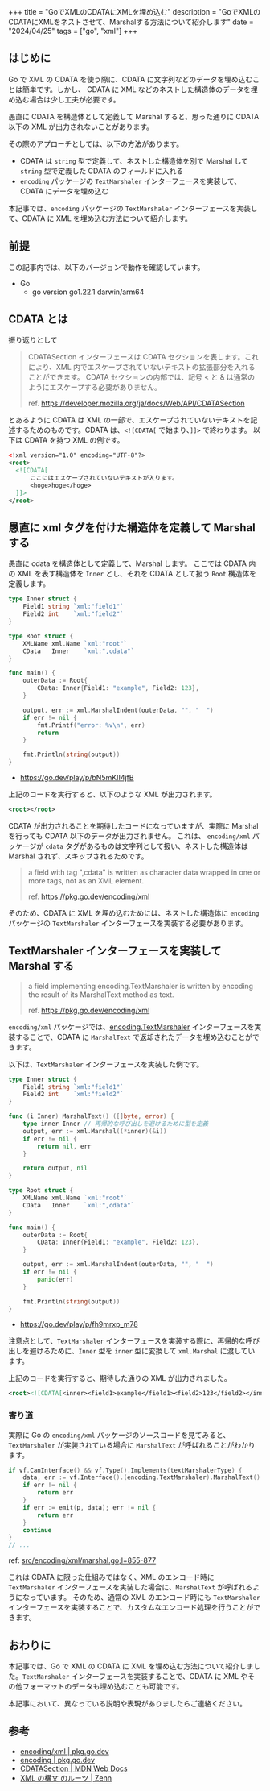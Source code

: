 +++
title = "GoでXMLのCDATAにXMLを埋め込む"
description = "GoでXMLのCDATAにXMLをネストさせて、Marshalする方法について紹介します"
date = "2024/04/25"
tags = ["go", "xml"]
+++

## はじめに

Go で XML の CDATA を使う際に、CDATA に文字列などのデータを埋め込むことは簡単です。しかし、 CDATA に XML などのネストした構造体のデータを埋め込む場合は少し工夫が必要です。

愚直に CDATA を構造体として定義して Marshal すると、思った通りに CDATA 以下の XML が出力されないことがあります。

その際のアプローチとしては、以下の方法があります。

- CDATA は `string` 型で定義して、ネストした構造体を別で Marshal して `string` 型で定義した CDATA のフィールドに入れる
- `encoding` パッケージの `TextMarshaler` インターフェースを実装して、CDATA にデータを埋め込む

本記事では、`encoding` パッケージの `TextMarshaler` インターフェースを実装して、CDATA に XML を埋め込む方法について紹介します。

## 前提

この記事内では、以下のバージョンで動作を確認しています。

- Go
  - go version go1.22.1 darwin/arm64

## CDATA とは

振り返りとして

> CDATASection インターフェースは CDATA セクションを表します。これにより、XML 内でエスケープされていないテキストの拡張部分を入れることができます。 CDATA セクションの内部では、記号 < と & は通常のようにエスケープする必要がありません。
>
> ref. https://developer.mozilla.org/ja/docs/Web/API/CDATASection

とあるように CDATA は XML の一部で、エスケープされていないテキストを記述するためのものです。CDATA は、`<![CDATA[` で始まり、`]]>` で終わります。
以下は CDATA を持つ XML の例です。

```xml
<!xml version="1.0" encoding="UTF-8"?>
<root>
  <![CDATA[
      ここにはエスケープされていないテキストが入ります。
      <hoge>hoge</hoge>
  ]]>
</root>
```

## 愚直に xml タグを付けた構造体を定義して Marshal する

愚直に cdata を構造体として定義して、Marshal します。
ここでは CDATA 内の XML を表す構造体を `Inner` とし、それを CDATA として扱う `Root` 構造体を定義します。

```go
type Inner struct {
	Field1 string `xml:"field1"`
	Field2 int    `xml:"field2"`
}

type Root struct {
	XMLName xml.Name `xml:"root"`
	CData   Inner    `xml:",cdata"`
}

func main() {
	outerData := Root{
		CData: Inner{Field1: "example", Field2: 123},
	}

	output, err := xml.MarshalIndent(outerData, "", "  ")
	if err != nil {
		fmt.Printf("error: %v\n", err)
		return
	}

	fmt.Println(string(output))
}
```

- https://go.dev/play/p/bN5mKII4jfB

上記のコードを実行すると、以下のような XML が出力されます。

```xml
<root></root>
```

CDATA が出力されることを期待したコードになっていますが、実際に Marshal を行っても CDATA 以下のデータが出力されません。
これは、 `encoding/xml` パッケージが `cdata` タグがあるものは文字列として扱い、ネストした構造体は Marshal されず、スキップされるためです。

> a field with tag ",cdata" is written as character data wrapped in one or more <![CDATA[ ... ]]> tags, not as an XML element.
>
> ref. https://pkg.go.dev/encoding/xml

そのため、CDATA に XML を埋め込むためには、ネストした構造体に `encoding` パッケージの `TextMarshaler` インターフェースを実装する必要があります。

## TextMarshaler インターフェースを実装して Marshal する

> a field implementing encoding.TextMarshaler is written by encoding the result of its MarshalText method as text.
>
> ref. https://pkg.go.dev/encoding/xml

`encoding/xml` パッケージでは、[encoding.TextMarshaler](https://pkg.go.dev/encoding#TextMarshaler) インターフェースを実装することで、CDATA に `MarshalText` で返却されたデータを埋め込むことができます。

以下は、`TextMarshaler` インターフェースを実装した例です。

```go
type Inner struct {
	Field1 string `xml:"field1"`
	Field2 int    `xml:"field2"`
}

func (i Inner) MarshalText() ([]byte, error) {
	type inner Inner // 再帰的な呼び出しを避けるために型を定義
	output, err := xml.Marshal((*inner)(&i))
	if err != nil {
		return nil, err
	}

	return output, nil
}

type Root struct {
	XMLName xml.Name `xml:"root"`
	CData   Inner    `xml:",cdata"`
}

func main() {
	outerData := Root{
		CData: Inner{Field1: "example", Field2: 123},
	}

	output, err := xml.MarshalIndent(outerData, "", "  ")
	if err != nil {
		panic(err)
	}

	fmt.Println(string(output))
}
```

- https://go.dev/play/p/fh9mrxp_m78

注意点として、`TextMarshaler` インターフェースを実装する際に、再帰的な呼び出しを避けるために、`Inner` 型を `inner` 型に変換して `xml.Marshal` に渡しています。

上記のコードを実行すると、期待した通りの XML が出力されました。

```xml
<root><![CDATA[<inner><field1>example</field1><field2>123</field2></inner>]]></root>
```

### 寄り道

実際に Go の `encoding/xml` パッケージのソースコードを見てみると、`TextMarshaler` が実装されている場合に `MarshalText` が呼ばれることがわかります。

```go
if vf.CanInterface() && vf.Type().Implements(textMarshalerType) {
	data, err := vf.Interface().(encoding.TextMarshaler).MarshalText()
	if err != nil {
		return err
	}
	if err := emit(p, data); err != nil {
		return err
	}
	continue
}
// ...
```

ref: [src/encoding/xml/marshal.go;l=855-877](https://cs.opensource.google/go/go/+/refs/tags/go1.22.2:src/encoding/xml/marshal.go;l=855-877)

これは CDATA に限った仕組みではなく、XML のエンコード時に `TextMarshaler` インターフェースを実装した場合に、`MarshalText` が呼ばれるようになっています。
そのため、通常の XML のエンコード時にも `TextMarshaler` インターフェースを実装することで、カスタムなエンコード処理を行うことができます。

## おわりに

本記事では、Go で XML の CDATA に XML を埋め込む方法について紹介しました。`TextMarshaler` インターフェースを実装することで、CDATA に XML やその他フォーマットのデータも埋め込むことも可能です。

本記事において、異なっている説明や表現がありましたらご連絡ください。

## 参考

- [encoding/xml | pkg.go.dev](https://pkg.go.dev/encoding/xml)
- [encoding | pkg.go.dev](https://pkg.go.dev/encoding)
- [CDATASection | MDN Web Docs](https://developer.mozilla.org/ja/docs/Web/API/CDATASection)
- [XML の構文 <![CDATA[...]]> のルーツ | Zenn](https://zenn.dev/takumi_n/articles/xml-cdata-roots)

